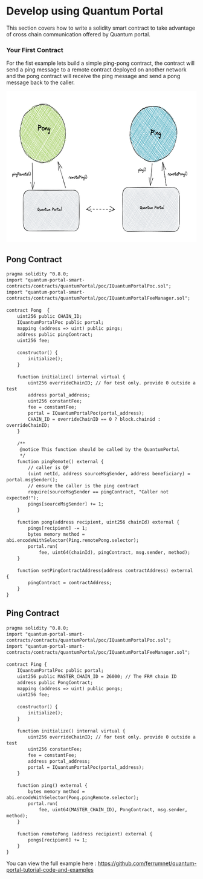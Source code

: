 # Develop using Quantum Portal

This section covers how to write a solidity smart contract to take advantage of cross chain communication offered by Quantum portal.

### Your First Contract

For the fist example lets build a simple ping-pong contract, the contract will send a ping message to a remote contract deployed on another network and the pong contract will receive the ping message and send a pong message back to the caller.

<img src="./images/ping_pong.png"  width="600" height="400">

## Pong Contract

```solidity
pragma solidity ^0.8.0;
import "quantum-portal-smart-contracts/contracts/quantumPortal/poc/IQuantumPortalPoc.sol";
import "quantum-portal-smart-contracts/contracts/quantumPortal/poc/IQuantumPortalFeeManager.sol";

contract Pong  {
    uint256 public CHAIN_ID;
    IQuantumPortalPoc public portal;
    mapping (address => uint) public pings;
    address public pingContract;
    uint256 fee;

    constructor() {
        initialize();
    }

    function initialize() internal virtual {
        uint256 overrideChainID; // for test only. provide 0 outside a test
        address portal_address;
        uint256 constantFee;
        fee = constantFee;
        portal = IQuantumPortalPoc(portal_address);
        CHAIN_ID = overrideChainID == 0 ? block.chainid : overrideChainID;
    }

    /**
     @notice This function should be called by the QuantumPortal
     */
    function pingRemote() external {
        // caller is QP
        (uint netId, address sourceMsgSender, address beneficiary) = portal.msgSender();
        // ensure the caller is the ping contract
        require(sourceMsgSender == pingContract, "Caller not expected!");
        pings[sourceMsgSender] += 1;
    }

    function pong(address recipient, uint256 chainId) external {
        pings[recipient] -= 1;
        bytes memory method = abi.encodeWithSelector(Ping.remotePong.selector);
        portal.run(
            fee, uint64(chainId), pingContract, msg.sender, method);
    }

    function setPingContractAddress(address contractAddress) external {
        pingContract = contractAddress;
    }
}
```


## Ping Contract

```solidity
pragma solidity ^0.8.0;
import "quantum-portal-smart-contracts/contracts/quantumPortal/poc/IQuantumPortalPoc.sol";
import "quantum-portal-smart-contracts/contracts/quantumPortal/poc/IQuantumPortalFeeManager.sol";

contract Ping {
    IQuantumPortalPoc public portal;
    uint256 public MASTER_CHAIN_ID = 26000; // The FRM chain ID
    address public PongContract;
    mapping (address => uint) public pongs;
    uint256 fee;

    constructor() {
        initialize();
    }

    function initialize() internal virtual {
        uint256 overrideChainID; // for test only. provide 0 outside a test
        uint256 constantFee;
        fee = constantFee;
        address portal_address;
        portal = IQuantumPortalPoc(portal_address);
    }

    function ping() external {
        bytes memory method = abi.encodeWithSelector(Pong.pingRemote.selector);
        portal.run(
            fee, uint64(MASTER_CHAIN_ID), PongContract, msg.sender, method);
    }

    function remotePong (address recipient) external {
        pongs[recipient] += 1;
    }
}
```

You can view the full example here : https://github.com/ferrumnet/quantum-portal-tutorial-code-and-examples